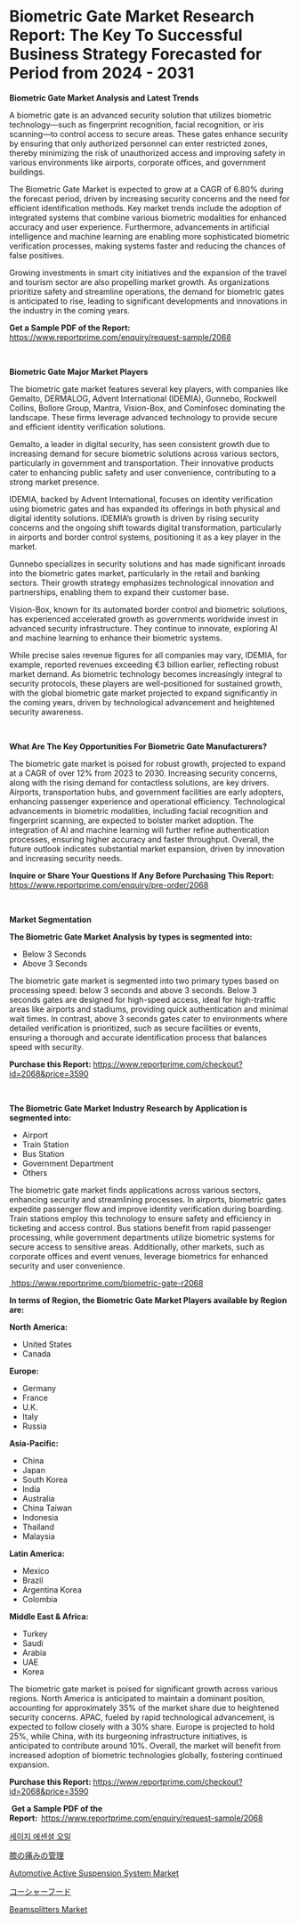 <p><h1>Biometric Gate Market Research Report: The Key To Successful Business Strategy Forecasted for Period from 2024 - 2031</h1></p><p><strong>Biometric Gate Market Analysis and Latest Trends</strong></p>
<p><p>A biometric gate is an advanced security solution that utilizes biometric technology—such as fingerprint recognition, facial recognition, or iris scanning—to control access to secure areas. These gates enhance security by ensuring that only authorized personnel can enter restricted zones, thereby minimizing the risk of unauthorized access and improving safety in various environments like airports, corporate offices, and government buildings.</p><p>The Biometric Gate Market is expected to grow at a CAGR of 6.80% during the forecast period, driven by increasing security concerns and the need for efficient identification methods. Key market trends include the adoption of integrated systems that combine various biometric modalities for enhanced accuracy and user experience. Furthermore, advancements in artificial intelligence and machine learning are enabling more sophisticated biometric verification processes, making systems faster and reducing the chances of false positives.</p><p>Growing investments in smart city initiatives and the expansion of the travel and tourism sector are also propelling market growth. As organizations prioritize safety and streamline operations, the demand for biometric gates is anticipated to rise, leading to significant developments and innovations in the industry in the coming years.</p></p>
<p><strong>Get a Sample PDF of the Report:&nbsp;</strong> <a href="https://www.reportprime.com/enquiry/request-sample/2068">https://www.reportprime.com/enquiry/request-sample/2068</a></p>
<p>&nbsp;</p>
<p><strong>Biometric Gate Major Market Players</strong></p>
<p><p>The biometric gate market features several key players, with companies like Gemalto, DERMALOG, Advent International (IDEMIA), Gunnebo, Rockwell Collins, Bollore Group, Mantra, Vision-Box, and Cominfosec dominating the landscape. These firms leverage advanced technology to provide secure and efficient identity verification solutions.</p><p>Gemalto, a leader in digital security, has seen consistent growth due to increasing demand for secure biometric solutions across various sectors, particularly in government and transportation. Their innovative products cater to enhancing public safety and user convenience, contributing to a strong market presence.</p><p>IDEMIA, backed by Advent International, focuses on identity verification using biometric gates and has expanded its offerings in both physical and digital identity solutions. IDEMIA’s growth is driven by rising security concerns and the ongoing shift towards digital transformation, particularly in airports and border control systems, positioning it as a key player in the market.</p><p>Gunnebo specializes in security solutions and has made significant inroads into the biometric gates market, particularly in the retail and banking sectors. Their growth strategy emphasizes technological innovation and partnerships, enabling them to expand their customer base.</p><p>Vision-Box, known for its automated border control and biometric solutions, has experienced accelerated growth as governments worldwide invest in advanced security infrastructure. They continue to innovate, exploring AI and machine learning to enhance their biometric systems.</p><p>While precise sales revenue figures for all companies may vary, IDEMIA, for example, reported revenues exceeding €3 billion earlier, reflecting robust market demand. As biometric technology becomes increasingly integral to security protocols, these players are well-positioned for sustained growth, with the global biometric gate market projected to expand significantly in the coming years, driven by technological advancement and heightened security awareness.</p></p>
<p>&nbsp;</p>
<p><strong>What Are The Key Opportunities For Biometric Gate Manufacturers?</strong></p>
<p><p>The biometric gate market is poised for robust growth, projected to expand at a CAGR of over 12% from 2023 to 2030. Increasing security concerns, along with the rising demand for contactless solutions, are key drivers. Airports, transportation hubs, and government facilities are early adopters, enhancing passenger experience and operational efficiency. Technological advancements in biometric modalities, including facial recognition and fingerprint scanning, are expected to bolster market adoption. The integration of AI and machine learning will further refine authentication processes, ensuring higher accuracy and faster throughput. Overall, the future outlook indicates substantial market expansion, driven by innovation and increasing security needs.</p></p>
<p><strong>Inquire or Share Your Questions If Any Before Purchasing This Report:</strong> <a href="https://www.reportprime.com/enquiry/pre-order/2068">https://www.reportprime.com/enquiry/pre-order/2068</a></p>
<p>&nbsp;</p>
<p><strong>Market Segmentation</strong></p>
<p><strong>The Biometric Gate Market Analysis by types is segmented into:</strong></p>
<p><ul><li>Below 3 Seconds</li><li>Above 3 Seconds</li></ul></p>
<p><p>The biometric gate market is segmented into two primary types based on processing speed: below 3 seconds and above 3 seconds. Below 3 seconds gates are designed for high-speed access, ideal for high-traffic areas like airports and stadiums, providing quick authentication and minimal wait times. In contrast, above 3 seconds gates cater to environments where detailed verification is prioritized, such as secure facilities or events, ensuring a thorough and accurate identification process that balances speed with security.</p></p>
<p><strong>Purchase this Report:&nbsp;</strong><a href="https://www.reportprime.com/checkout?id=2068&price=3590">https://www.reportprime.com/checkout?id=2068&price=3590</a></p>
<p>&nbsp;</p>
<p><strong>The Biometric Gate Market Industry Research by Application is segmented into:</strong></p>
<p><ul><li>Airport</li><li>Train Station</li><li>Bus Station</li><li>Government Department</li><li>Others</li></ul></p>
<p><p>The biometric gate market finds applications across various sectors, enhancing security and streamlining processes. In airports, biometric gates expedite passenger flow and improve identity verification during boarding. Train stations employ this technology to ensure safety and efficiency in ticketing and access control. Bus stations benefit from rapid passenger processing, while government departments utilize biometric systems for secure access to sensitive areas. Additionally, other markets, such as corporate offices and event venues, leverage biometrics for enhanced security and user convenience.</p></p>
<p><a href="https://www.reportprime.com/biometric-gate-r2068">&nbsp;https://www.reportprime.com/biometric-gate-r2068</a></p>
<p><strong>In terms of Region, the Biometric Gate Market Players available by Region are:</strong></p>
<p>
    <p> <strong> North America: </strong>
        <ul>
            <li>United States</li>
            <li>Canada</li>
        </ul>
        </p> 
    <p> <strong> Europe: </strong>
        <ul>
            <li>Germany</li>
            <li>France</li>
            <li>U.K.</li>
            <li>Italy</li>
            <li>Russia</li>
        </ul>
        </p> 
    <p> <strong> Asia-Pacific: </strong>
        <ul>
            <li>China</li>
            <li>Japan</li>
            <li>South Korea</li>
            <li>India</li>
            <li>Australia</li>
            <li>China Taiwan</li>
            <li>Indonesia</li>
            <li>Thailand</li>
            <li>Malaysia</li>
        </ul>
        </p> 
    <p> <strong> Latin America: </strong>
        <ul>
            <li>Mexico</li>
            <li>Brazil</li>
            <li>Argentina Korea</li>
            <li>Colombia</li>
        </ul>
        </p> 
    <p> <strong> Middle East & Africa: </strong>
        <ul>
            <li>Turkey</li>
            <li>Saudi</li>
            <li>Arabia</li>
            <li>UAE</li>
            <li>Korea</li>
        </ul>
    </p>
    </p>
<p><p>The biometric gate market is poised for significant growth across various regions. North America is anticipated to maintain a dominant position, accounting for approximately 35% of the market share due to heightened security concerns. APAC, fueled by rapid technological advancement, is expected to follow closely with a 30% share. Europe is projected to hold 25%, while China, with its burgeoning infrastructure initiatives, is anticipated to contribute around 10%. Overall, the market will benefit from increased adoption of biometric technologies globally, fostering continued expansion.</p></p>
<p><strong>Purchase this Report: </strong><a href="https://www.reportprime.com/checkout?id=2068&price=3590">https://www.reportprime.com/checkout?id=2068&price=3590</a></p>
<p>&nbsp;<strong>Get a Sample PDF of the Report:&nbsp;&nbsp;</strong><a href="https://www.reportprime.com/enquiry/request-sample/2068">https://www.reportprime.com/enquiry/request-sample/2068</a></p>
<p><strong></strong></p>
<p><p><a href="https://medium.com/@nargishussain12/%EC%8B%9C%EC%9E%A5-%ED%8A%B8%EB%A0%8C%EB%93%9C-%EA%B3%B5%EA%B0%9C-%EA%B8%80%EB%A1%9C%EB%B2%8C-%EC%84%B8%EC%9D%B4%EC%A7%80-%EC%97%90%EC%84%BC%EC%85%9C-%EC%98%A4%EC%9D%BC-%EC%8B%9C%EC%9E%A5-%EC%84%B1%EC%9E%A5-%EB%B0%8F-%EC%A7%80%EC%97%AD-%ED%86%B5%EC%B0%B0-2024-2031-f53eac12edb8">세이지 에센셜 오일</a></p><p><a href="https://medium.com/@randallrunte2023/%E8%86%9D%E3%81%AE%E7%97%9B%E3%81%BF%E7%AE%A1%E7%90%86%E5%B8%82%E5%A0%B4-%E4%B8%96%E7%95%8C%E3%81%A8%E5%9C%B0%E5%9F%9F%E3%81%AE%E5%88%86%E6%9E%90-%E3%82%A8%E3%83%B3%E3%83%89%E3%83%A6%E3%83%BC%E3%82%B6%E3%83%BC-%E8%A3%BD%E5%93%81-%E5%9C%B0%E5%9F%9F%E3%82%92%E4%B8%AD%E5%BF%83%E3%81%AB-%E5%88%86%E6%9E%90%E3%81%A8%E4%BA%88%E6%B8%AC-2024%E5%B9%B4-2031%E5%B9%B4-25c5714a524f">膝の痛みの管理</a></p><p><a href="https://www.linkedin.com/pulse/automotive-active-suspension-system-industry-forecast-market-kxwce?trackingId=LrWkeVeuRpSrybNvGz%2FVGg%3D%3D">Automotive Active Suspension System Market</a></p><p><a href="https://medium.com/@randallrunte2023/%E3%82%B3%E3%83%BC%E3%82%B7%E3%83%A3%E9%A3%9F%E5%93%81%E5%B8%82%E5%A0%B4%E8%A6%8F%E6%A8%A1-%E3%82%BF%E3%82%A4%E3%83%97%E5%88%A5-%E8%82%89-%E4%B9%B3%E8%A3%BD%E5%93%81-%E3%83%91%E3%83%AC%E3%83%B4-%E8%A3%BD%E5%93%81%E5%88%A5-%E3%83%A6%E3%83%80%E3%83%A4%E4%BA%BA-%E9%9D%9E%E3%83%A6%E3%83%80%E3%83%A4%E4%BA%BA-%E3%82%B0%E3%83%AD%E3%83%BC%E3%83%90%E3%83%AB%E6%A5%AD%E7%95%8C%E5%88%86%E6%9E%90-%E3%82%B7%E3%82%A7%E3%82%A2-%E6%88%90%E9%95%B7-%E3%83%88%E3%83%AC%E3%83%B3%E3%83%89-%E3%81%8A%E3%82%88%E3%81%B32024%E5%B9%B4%E3%81%8B%E3%82%892031%E5%B9%B4%E3%81%BE%E3%81%A7%E3%81%AE%E4%BA%88%E6%B8%AC-4a6c81a60dde">コーシャーフード</a></p><p><a href="https://github.com/RickHolmes3/Market-Research-Report-List-6/blob/main/beamsplitters-market.md">Beamsplitters Market</a></p></p>